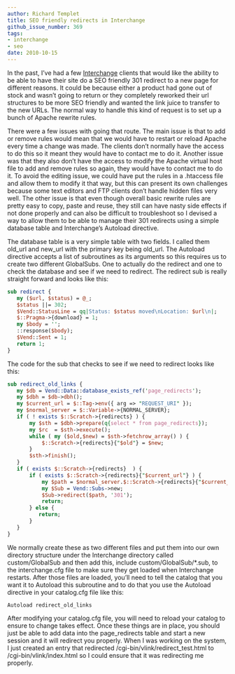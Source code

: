```yaml
---
author: Richard Templet
title: SEO friendly redirects in Interchange
github_issue_number: 369
tags:
- interchange
- seo
date: 2010-10-15
---
```




In the past, I’ve had a few [Interchange](http://www.icdevgroup.org/i/dev) clients that would like the ability to be able to have their site do a SEO friendly 301 redirect to a new page for different reasons. It could be because either a product had gone out of stock and wasn’t going to return or they completely reworked their url structures to be more SEO friendly and wanted the link juice to transfer to the new URLs. The normal way to handle this kind of request is to set up a bunch of Apache rewrite rules.

There were a few issues with going that route. The main issue is that to add or remove rules would mean that we would have to restart or reload Apache every time a change was made. The clients don’t normally have the access to do this so it meant they would have to contact me to do it. Another issue was that they also don’t have the access to modify the Apache virtual host file to add and remove rules so again, they would have to contact me to do it. To avoid the editing issue, we could have put the rules in a .htaccess file and allow them to modify it that way, but this can present its own challenges because some text editors and FTP clients don’t handle hidden files very well. The other issue is that even though overall basic rewrite rules are pretty easy to copy, paste and reuse, they still can have nasty side effects if not done properly and can also be difficult to troubleshoot so I devised a way to allow them to be able to manage their 301 redirects using a simple database table and Interchange’s Autoload directive.

The database table is a very simple table with two fields. I called them old_url and new_url with the primary key being old_url. The Autoload directive accepts a list of subroutines as its arguments so this requires us to create two different GlobalSubs. One to actually do the redirect and one to check the database and see if we need to redirect. The redirect sub is really straight forward and looks like this:

```perl
sub redirect {
   my ($url, $status) = @_;
   $status ||= 302;
   $Vend::StatusLine = qq|Status: $status moved\nLocation: $url\n|;
   $::Pragma->{download} = 1;
   my $body = '';
   ::response($body);
   $Vend::Sent = 1;
   return 1;
}
```

The code for the sub that checks to see if we need to redirect looks like this:

```perl
sub redirect_old_links {
   my $db = Vend::Data::database_exists_ref('page_redirects');
   my $dbh = $db->dbh();
   my $current_url = $::Tag->env({ arg => "REQUEST_URI" });
   my $normal_server = $::Variable->{NORMAL_SERVER};
   if ( ! exists $::Scratch->{redirects} ) {
       my $sth = $dbh->prepare(q{select * from page_redirects});
       my $rc  = $sth->execute();
       while ( my ($old,$new) = $sth->fetchrow_array() ) {
           $::Scratch->{redirects}{"$old"} = $new;
       }
       $sth->finish();
   }
   if ( exists $::Scratch->{redirects}  ) {
       if ( exists $::Scratch->{redirects}{"$current_url"} ) {
           my $path = $normal_server.$::Scratch->{redirects}{"$current_url"};
           my $Sub = Vend::Subs->new;
           $Sub->redirect($path, '301');
           return;
       } else {
          return;
       }
   }
}
```

We normally create these as two different files and put them into our own directory structure under the Interchange directory called custom/GlobalSub and then add this, include custom/GlobalSub/*.sub, to the interchange.cfg file to make sure they get loaded when Interchange restarts. After those files are loaded, you’ll need to tell the catalog that you want it to Autoload this subroutine and to do that you use the Autoload directive in your catalog.cfg file like this:

```plain
Autoload redirect_old_links
```

After modifying your catalog.cfg file, you will need to reload your catalog to ensure to change takes effect. Once these things are in place, you should just be able to add data into the page_redirects table and start a new session and it will redirect you properly. When I was working on the system, I just created an entry that redirected /cgi-bin/vlink/redirect_test.html to /cgi-bin/vlink/index.html so I could ensure that it was redirecting me properly.


